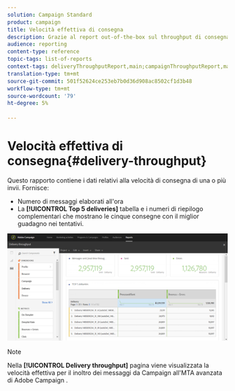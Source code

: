 ```yaml
---
solution: Campaign Standard
product: campaign
title: Velocità effettiva di consegna
description: Grazie al report out-of-the-box sul throughput di consegna, scopri il successo della tua consegna.
audience: reporting
content-type: reference
topic-tags: list-of-reports
context-tags: deliveryThroughputReport,main;campaignThroughputReport,main;programThroughputReport,main
translation-type: tm+mt
source-git-commit: 501f52624ce253eb7b0d36d908ac8502cf1d3b48
workflow-type: tm+mt
source-wordcount: '79'
ht-degree: 5%

---
```



# Velocità effettiva di consegna{#delivery-throughput}

Questo rapporto contiene i dati relativi alla velocità di consegna di una o più invii. Fornisce:

* Numero di messaggi elaborati all&#39;ora
* La **[!UICONTROL Top 5 deliveries]** tabella e i numeri di riepilogo complementari che mostrano le cinque consegne con il miglior guadagno nei tentativi.

![](assets/delivery_reports_1.png)

>[!NOTE]
>
>Nella **[!UICONTROL Delivery throughput]** pagina viene visualizzata la velocità effettiva per il inoltro dei messaggi da Campaign all&#39;MTA avanzata di Adobe Campaign .

